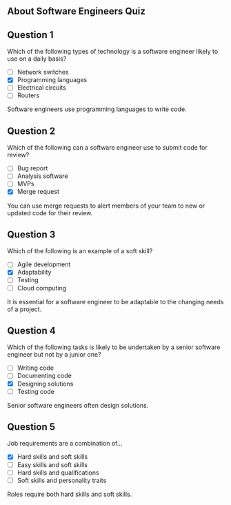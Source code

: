 ## About Software Engineers Quiz

## Question 1

Which of the following types of technology is a software engineer likely to use on a daily basis?

- [ ] Network switches
- [x] Programming languages
- [ ] Electrical circuits
- [ ] Routers

Software engineers use programming languages to write code.

## Question 2

Which of the following can a software engineer use to submit code for review? 

- [ ] Bug report
- [ ] Analysis software
- [ ] MVPs
- [x] Merge request

You can use merge requests to alert members of your team to new or updated code for their review.

## Question 3

Which of the following is an example of a soft skill? 

- [ ] Agile development
- [x] Adaptability
- [ ] Testing
- [ ] Cloud computing

It is essential for a software engineer to be adaptable to the changing needs of a project.

## Question 4

Which of the following tasks is likely to be undertaken by a senior software engineer but not by a junior one?

- [ ] Writing code
- [ ] Documenting code
- [x] Designing solutions
- [ ] Testing code

Senior software engineers often design solutions.

## Question 5

Job requirements are a combination of… 

- [x] Hard skills and soft skills
- [ ] Easy skills and soft skills
- [ ] Hard skills and qualifications
- [ ] Soft skills and personality traits

Roles require both hard skills and soft skills.
